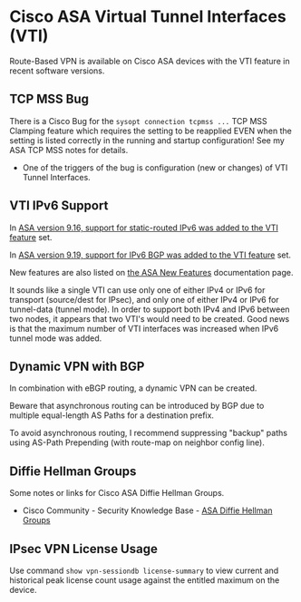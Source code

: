 # Cisco ASA Virtual Tunnel Interfaces (VTI)

Route-Based VPN is available on Cisco ASA devices with the VTI feature in recent software versions. 

## TCP MSS Bug

There is a Cisco Bug for the `sysopt connection tcpmss ...` TCP MSS Clamping feature which requires the setting to be reapplied
EVEN when the setting is listed correctly in the running and startup configuration! See my ASA TCP MSS notes for details.
* One of the triggers of the bug is configuration (new or changes) of VTI Tunnel Interfaces.

## VTI IPv6 Support

In [ASA version 9.16, support for static-routed IPv6 was added to the VTI feature][asa916rn] set.

In [ASA version 9.19, support for IPv6 BGP was added to the VTI feature][4] set.

New features are also listed on [the ASA New Features][asa-new-feat] documentation page.

It sounds like a single VTI can use only one of either IPv4 or IPv6 for transport (source/dest for IPsec), and only one of either IPv4 or IPv6 for tunnel-data (tunnel mode).
In order to support both IPv4 and IPv6 between two nodes, it appears that two VTI's would need to be created.
Good news is that the maximum number of VTI interfaces was increased when IPv6 tunnel mode was added.

## Dynamic VPN with BGP

In combination with eBGP routing, a dynamic VPN can be created.

Beware that asynchronous routing can be introduced by BGP due to multiple equal-length AS Paths for a destination prefix.

To avoid asynchronous routing, I recommend suppressing "backup" paths using AS-Path Prepending (with route-map on neighbor config line).

## Diffie Hellman Groups

Some notes or links for Cisco ASA Diffie Hellman Groups.

* Cisco Community - Security Knowledge Base - [ASA Diffie Hellman Groups][5]

## IPsec VPN License Usage

Use command `show vpn-sessiondb license-summary` to view current and historical peak license count usage against the entitled maximum on the device.

[asa916rn]: https://www.cisco.com/c/en/us/td/docs/security/asa/asa916/release/notes/asarn916.html
[asa918vpn-vti]: https://www.cisco.com/c/en/us/td/docs/security/asa/asa918/configuration/vpn/asa-918-vpn-config/vpn-vti.html
[asa-new-feat]: https://www.cisco.com/c/en/us/td/docs/security/asa/roadmap/asa_new_features.html
[4]: https://www.cisco.com/c/en/us/td/docs/security/asa/asa919/configuration/vpn/asa-919-vpn-config/vpn-vti.html
[5]: https://community.cisco.com/t5/security-knowledge-base/diffie-hellman-groups/ta-p/3147010
